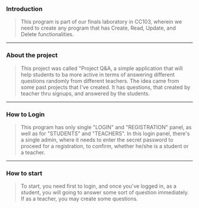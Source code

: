 ### Introduction
> This program is part of our finals laboratory in CC103, wherein we need to create any program that has Create, Read, Update, and Delete functionalities.
---
### About the project
> This project was called "Project Q&A, a simple application that will help students to ba more active in terms of answering different questions randomly from different teachers. The idea came from some past projects that I've created. It has questions, that created by teacher thru signups, and answered by the students.
---
### How to Login
> This program has only single "LOGIN" and "REGISTRATION" panel, as well as for "STUDENTS" and "TEACHERS". In this login panel, there's a single admin, where it needs to enter the secret password to proceed for a registration, to confirm, whether he/she is a student or a teacher.
---
### How to start
> To start, you need first to login, and once you've logged in, as a student, you will going to answer some sort of question immediately. If as a teacher, you may create some questions.
